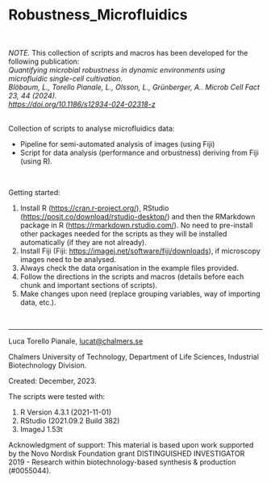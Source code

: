 # Robustness_Microfluidics
<br />

_NOTE._ This collection of scripts and macros has been developed for the following publication:  
*Quantifying microbial robustness in dynamic environments using microfluidic single-cell cultivation.  
Blöbaum, L., Torello Pianale, L., Olsson, L., Grünberger, A.. Microb Cell Fact 23, 44 (2024).  
https://doi.org/10.1186/s12934-024-02318-z*

<br />
Collection of scripts to analyse microfluidics data: 

- Pipeline for semi-automated analysis of images (using Fiji)
- Script for data analysis (performance and orbustness) deriving from Fiji (using R).
  
<br />

Getting started:

1. Install R (https://cran.r-project.org/), RStudio (https://posit.co/download/rstudio-desktop/) and then the RMarkdown package in R (https://rmarkdown.rstudio.com/). No need to pre-install other packages needed for the scripts as they will be installed automatically (if they are not already).
2. Install Fiji (Fiji: https://imagej.net/software/fiji/downloads), if microscopy images need to be analysed.
3. Always check the data organisation in the example files provided.
4. Follow the directions in the scripts and macros (details before each chunk and important sections of scripts).
5. Make changes upon need (replace grouping variables, way of importing data, etc.).
<br />

----

Luca Torello Pianale, lucat@chalmers.se

Chalmers University of Technology, Department of Life Sciences, Industrial Biotechnology Division. 

Created: December, 2023.

The scripts were tested with: 
1. R Version 4.3.1 (2021-11-01) 
2. RStudio (2021.09.2 Build 382) 
3. ImageJ 1.53t 

Acknowledgment of support: This material is based upon work supported by the Novo Nordisk Foundation grant DISTINGUISHED INVESTIGATOR 2019 - Research within biotechnology-based synthesis & production (#0055044). 
